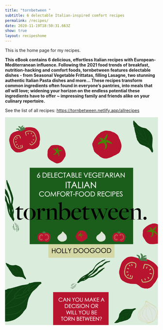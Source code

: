 ```yaml
---
title: "tornbetween "
subtitle: 6 delectable Italian-inspired comfort recipes
permalink: /recipes/
date: 2020-11-19T18:50:31.663Z
show: true
layout: recipeshome
---
```

This is the home page for my recipes.

**This eBook contains 6 delicious, effortless Italian recipes with European-Mediterranean influence. Following the 2021 food trends of breakfast, nutrition-hacking and comfort foods, tornbetween features delectable dishes - from Seasonal Vegetable Frittatas, filling Lasagne, two stunning authentic Italian Pasta dishes and more... These recipes transform common ingredients often found in everyone’s pantries, into meals that *all* will love; widening your horizon on the endless potential these ingredients have to offer ~ impressing family and friends alike on your culinary repertoire.** 

See the list of all recipes: <https://tornbetween.netlify.app/allrecipes>

![tornbetween eBook recipe cover which has hand-drawn vegetable illustrations in the colours of Italy.](../uploads/ebook-coverpsd.jpg "tornbetween eBook recipe cover")